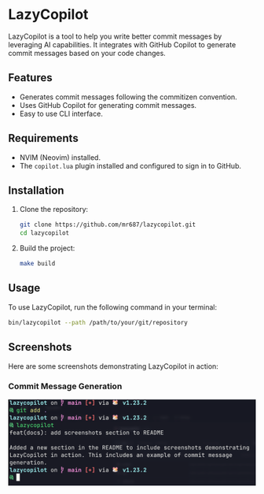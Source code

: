 # LazyCopilot

LazyCopilot is a tool to help you write better commit messages by leveraging AI capabilities. It integrates with GitHub Copilot to generate commit messages based on your code changes.

## Features

- Generates commit messages following the commitizen convention.
- Uses GitHub Copilot for generating commit messages.
- Easy to use CLI interface.

## Requirements

- NVIM (Neovim) installed.
- The `copilot.lua` plugin installed and configured to sign in to GitHub.

## Installation

1. Clone the repository:
    ```sh
    git clone https://github.com/mr687/lazycopilot.git
    cd lazycopilot
    ```

2. Build the project:
    ```sh
    make build
    ```

## Usage

To use LazyCopilot, run the following command in your terminal:

```sh
bin/lazycopilot --path /path/to/your/git/repository
```

## Screenshots

Here are some screenshots demonstrating LazyCopilot in action:

### Commit Message Generation

![Commit Message Generation](screenshots/commit-message-generation.png)
